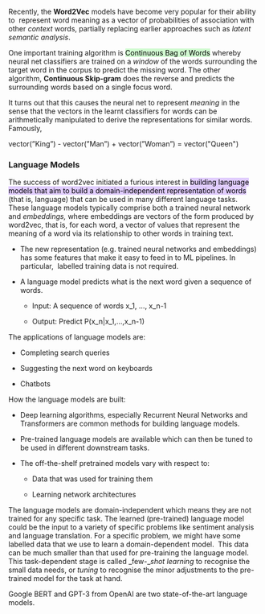 
Recently, the **Word2Vec** models have become very popular for their ability to  represent word meaning as a vector of probabilities of association with other _context_ words, partially replacing earlier approaches such as _latent semantic analysis_.

One important training algorithm is <mark style="background: #BBFABBA6;">Continuous Bag of Words</mark> whereby neural net classifiers are trained on a _window_ of the words surrounding the target word in the corpus to predict the missing word. The other algorithm, **Continuous Skip-gram** does the reverse and predicts the surrounding words based on a single focus word. 

It turns out that this causes the neural net to represent _meaning_ in the sense that the vectors in the learnt classifiers for words can be arithmetically manipulated to derive the representations for similar words. Famously,

vector(”King”) - vector(”Man”) + vector(”Woman”) = vector("Queen")


### Language Models

The success of word2vec initiated a furious interest in <mark style="background: #D2B3FFA6;">building language models that aim to build a domain-independent representation of words</mark> (that is, language) that can be used in many different language tasks.  These language models typically comprise both a trained neural network and _embeddings,_ where embeddings are vectors of the form produced by word2vec, that is, for each word, a vector of values that represent the meaning of a word via its relationship to other words in training text.   

-   The new representation (e.g. trained neural networks and embeddings) has some features that make it easy to feed in to ML pipelines. In particular,  labelled training data is not required.  
    
-   A language model predicts what is the next word given a sequence of words.  
    
    -   Input: A sequence of words x_1, …, x_n-1 
        
    -   Output: Predict P(x_n|x_1,…,x_n-1)

The applications of language models are:

-   Completing search queries 
    
-   Suggesting the next word on keyboards
    
-   Chatbots     

How the language models are built:

-   Deep learning algorithms, especially Recurrent Neural Networks and Transformers are common methods for building language models. 
    
-   Pre-trained language models are available which can then be tuned to be used in different downstream tasks. 
    
-   The off-the-shelf pretrained models vary with respect to: 
    
    -   Data that was used for training them 
        
    -   Learning network architectures 
        

The language models are domain-independent which means they are not trained for any specific task. The learned (pre-trained) language model could be the input to a variety of specific problems like sentiment analysis and language translation. For a specific problem, we might have some labelled data that we use to learn a domain-dependent model.  This data can be much smaller than that used for pre-training the language model.  This task-dependent stage is called _few-__shot learning_ to recognise the small data needs, or _tuning_ to recognise the minor adjustments to the pre-trained model for the task at hand.  

Google BERT and GPT-3 from OpenAI are two state-of-the-art language models.